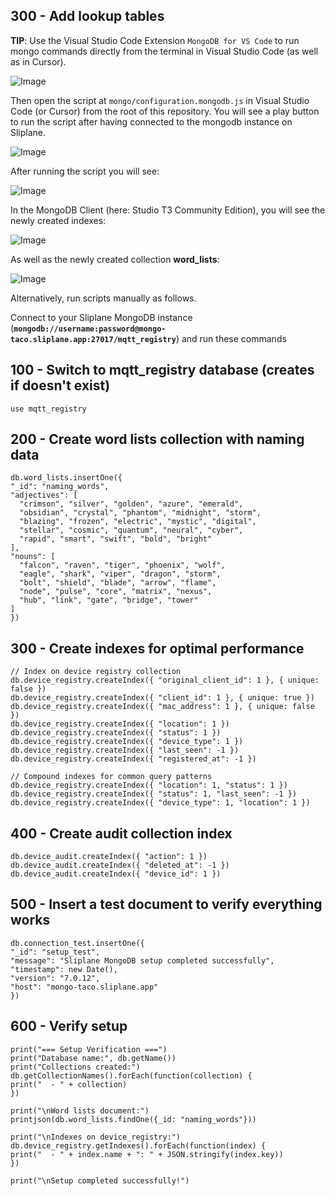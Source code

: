 ## 300 - Add lookup tables

**TIP**: Use the Visual Studio Code Extension ```MongoDB for VS Code``` to run mongo commands directly from the terminal in Visual Studio Code (as well as in Cursor).

![Image](https://github.com/user-attachments/assets/57640382-a0c9-4adb-9243-3754202109ae)

Then open the script at ```mongo/configuration.mongodb.js``` in Visual Studio Code (or Cursor) from the root of this repository. You will see a play button to run the script after having connected to the mongodb instance on Sliplane.

![Image](https://github.com/user-attachments/assets/0dc54473-c191-44f7-a715-ce799ee09d8a)

After running the script you will see:

![Image](https://github.com/user-attachments/assets/a28112a4-2207-4c9a-ba86-2eb97254b157)

In the MongoDB Client (here: Studio T3 Community Edition), you will see the newly created indexes:

![Image](https://github.com/user-attachments/assets/a9cfd40f-adb6-4ecf-ab03-b88078745451)

As well as the newly created collection **word_lists**:

![Image](https://github.com/user-attachments/assets/de5adf9b-3a9a-4e0f-b2a4-e790bfc30a9d)

Alternatively, run scripts manually as follows.

Connect to your Sliplane MongoDB instance (**`mongodb://username:password@mongo-taco.sliplane.app:27017/mqtt_registry`**) and run these commands

## 100 - Switch to mqtt_registry database (creates if doesn't exist)

```
use mqtt_registry
```

## 200 - Create word lists collection with naming data

```
db.word_lists.insertOne({
"_id": "naming_words",
"adjectives": [
  "crimson", "silver", "golden", "azure", "emerald",
  "obsidian", "crystal", "phantom", "midnight", "storm",
  "blazing", "frozen", "electric", "mystic", "digital",
  "stellar", "cosmic", "quantum", "neural", "cyber",
  "rapid", "smart", "swift", "bold", "bright"
],
"nouns": [
  "falcon", "raven", "tiger", "phoenix", "wolf",
  "eagle", "shark", "viper", "dragon", "storm",
  "bolt", "shield", "blade", "arrow", "flame",
  "node", "pulse", "core", "matrix", "nexus",
  "hub", "link", "gate", "bridge", "tower"
]
})
```

## 300 -  Create indexes for optimal performance

```
// Index on device registry collection
db.device_registry.createIndex({ "original_client_id": 1 }, { unique: false })
db.device_registry.createIndex({ "client_id": 1 }, { unique: true })
db.device_registry.createIndex({ "mac_address": 1 }, { unique: false })
db.device_registry.createIndex({ "location": 1 })
db.device_registry.createIndex({ "status": 1 })
db.device_registry.createIndex({ "device_type": 1 })
db.device_registry.createIndex({ "last_seen": -1 })
db.device_registry.createIndex({ "registered_at": -1 })

// Compound indexes for common query patterns
db.device_registry.createIndex({ "location": 1, "status": 1 })
db.device_registry.createIndex({ "status": 1, "last_seen": -1 })
db.device_registry.createIndex({ "device_type": 1, "location": 1 })
```

## 400 - Create audit collection index

```
db.device_audit.createIndex({ "action": 1 })
db.device_audit.createIndex({ "deleted_at": -1 })
db.device_audit.createIndex({ "device_id": 1 })
```

## 500 -  Insert a test document to verify everything works

```
db.connection_test.insertOne({
"_id": "setup_test",
"message": "Sliplane MongoDB setup completed successfully",
"timestamp": new Date(),
"version": "7.0.12",
"host": "mongo-taco.sliplane.app"
})
```

## 600 - Verify setup

```
print("=== Setup Verification ===")
print("Database name:", db.getName())
print("Collections created:")
db.getCollectionNames().forEach(function(collection) {
print("  - " + collection)
})

print("\nWord lists document:")
printjson(db.word_lists.findOne({_id: "naming_words"}))

print("\nIndexes on device_registry:")
db.device_registry.getIndexes().forEach(function(index) {
print("  - " + index.name + ": " + JSON.stringify(index.key))
})

print("\nSetup completed successfully!")
```